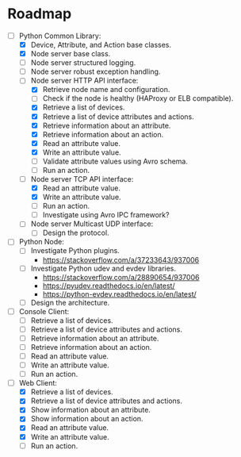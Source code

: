 # Roadmap

- [ ] Python Common Library:
  - [x] Device, Attribute, and Action base classes.
  - [x] Node server base class.
  - [ ] Node server structured logging.
  - [ ] Node server robust exception handling.
  - [ ] Node server HTTP API interface:
    - [x] Retrieve node name and configuration.
    - [ ] Check if the node is healthy (HAProxy or ELB compatible).
    - [x] Retrieve a list of devices.
    - [x] Retrieve a list of device attributes and actions.
    - [x] Retrieve information about an attribute.
    - [x] Retrieve information about an action.
    - [x] Read an attribute value.
    - [x] Write an attribute value.
    - [ ] Validate attribute values using Avro schema.
    - [ ] Run an action.
  - [ ] Node server TCP API interface:
    - [x] Read an attribute value.
    - [x] Write an attribute value.
    - [ ] Run an action.
    - [ ] Investigate using Avro IPC framework?
  - [ ] Node server Multicast UDP interface:
    - [ ] Design the protocol.
- [ ] Python Node:
  - [ ] Investigate Python plugins.
    * https://stackoverflow.com/a/37233643/937006
  - [ ] Investigate Python udev and evdev libraries.
    * https://stackoverflow.com/a/28890654/937006
    * https://pyudev.readthedocs.io/en/latest/
    * https://python-evdev.readthedocs.io/en/latest/
  - [ ] Design the architecture.
- [ ] Console Client:
  - [ ] Retrieve a list of devices.
  - [ ] Retrieve a list of device attributes and actions.
  - [ ] Retrieve information about an attribute.
  - [ ] Retrieve information about an action.
  - [ ] Read an attribute value.
  - [ ] Write an attribute value.
  - [ ] Run an action.
- [ ] Web Client:
  - [x] Retrieve a list of devices.
  - [x] Retrieve a list of device attributes and actions.
  - [x] Show information about an attribute.
  - [x] Show information about an action.
  - [x] Read an attribute value.
  - [x] Write an attribute value.
  - [ ] Run an action.

